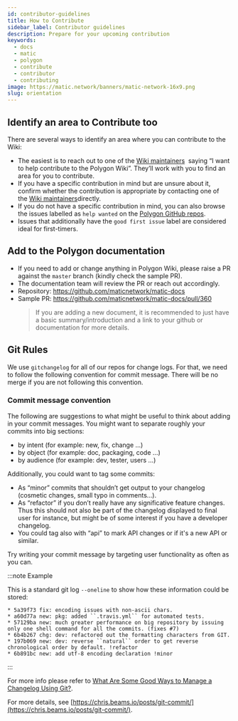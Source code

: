 ```yaml
---
id: contributor-guidelines
title: How to Contribute
sidebar_label: Contributor guidelines
description: Prepare for your upcoming contribution
keywords:
  - docs
  - matic
  - polygon
  - contribute
  - contributor
  - contributing
image: https://matic.network/banners/matic-network-16x9.png
slug: orientation
---
```


## Identify an area to Contribute too

There are several ways to identify an area where you can contribute to the Wiki:

- The easiest is to reach out to one of the [Wiki maintainers](/docs/contribute/community-maintainers) 
  saying “I want to help contribute to the Polygon Wiki”. They’ll work with you to find 
  an area for you to contribute.
- If you have a specific contribution in mind but are unsure about it, confirm whether 
  the contribution is appropriate by contacting one of the [Wiki maintainers](/docs/contribute/community-maintainers)directly.
- If you do not have a specific contribution in mind, you can also browse the issues 
  labelled as `help wanted` on the [Polygon GitHub repos](https://github.com/maticnetwork).
- Issues that additionally have the `good first issue` label are considered ideal for 
  first-timers.

## Add to the Polygon documentation

  - If you need to add or change anything in Polygon Wiki, please raise a PR 
    against the `master` branch (kindly check the sample PR).
  - The documentation team will review the PR or reach out accordingly. 
  - Repository: https://github.com/maticnetwork/matic-docs
  - Sample PR: https://github.com/maticnetwork/matic-docs/pull/360
    > If you are adding a new document, it is recommended to just have a basic summary/introduction and a link to your github or documentation for more details.

## Git Rules

We use `gitchangelog` for all of our repos for change logs. For that, we need to 
follow the following convention for commit message. There will be no merge if you are 
not following this convention.

### Commit message convention

The following are suggestions to what might be useful to think about adding in your 
commit messages. You might want to separate roughly your commits into big sections:

- by intent (for example: new, fix, change ...)
- by object (for example: doc, packaging, code ...)
- by audience (for example: dev, tester, users ...)

Additionally, you could want to tag some commits:

- As “minor” commits that shouldn’t get output to your changelog (cosmetic changes, 
  small typo in comments...).
- As “refactor” if you don’t really have any significative feature changes. Thus this 
  should not also be part of the changelog displayed to final user for instance, but 
  might be of some interest if you have a developer changelog.
- You could tag also with “api” to mark API changes or if it's a new API or similar.

Try writing your commit message by targeting user functionality as often as you can.

:::note Example

This is a standard git log `--oneline` to show how these information could be stored:

```
* 5a39f73 fix: encoding issues with non-ascii chars.
* a60d77a new: pkg: added ``.travis.yml`` for automated tests. 
* 57129ba new: much greater performance on big repository by issuing only one shell command for all the commits. (fixes #7)
* 6b4b267 chg: dev: refactored out the formatting characters from GIT.
* 197b069 new: dev: reverse ``natural`` order to get reverse chronological order by default. !refactor 
* 6b891bc new: add utf-8 encoding declaration !minor 
```

:::

For more info please refer to 
[What Are Some Good Ways to Manage a Changelog Using Git?](https://stackoverflow.com/questions/3523534/good-ways-to-manage-a-changelog-using-git/23047890#23047890).

For more details, see [https://chris.beams.io/posts/git-commit/](https://chris.beams.io/posts/git-commit/).
